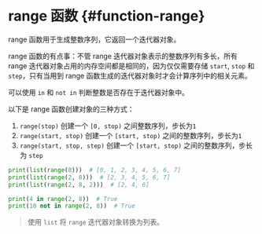 # range 函数 {#function-range}

range 函数用于生成整数序列，它返回一个迭代器对象。

range 函数的有点事：不管 range 迭代器对象表示的整数序列有多长，所有 range 迭代器对象占用的内存空间都是相同的，因为仅仅需要存储 `start`, `stop` 和 `step`，只有当用到 range 函数生成的迭代器对象时才会计算序列中的相关元素。

可以使用 `in` 和 `not in` 判断整数是否存在于迭代器对象中。

以下是 range 函数创建对象的三种方式：

1. `range(stop)` 创建一个 `[0, stop)` 之间整数序列，步长为`1`
2. `range(start, stop)` 创建一个 `[start, stop)` 之间的整数序列，步长为`1`
3. `range(start, stop, step)` 创建一个 `[start, stop)` 之间的整数序列，步长为 `step`

```python
print(list(range(8)))  # [0, 1, 2, 3, 4, 5, 6, 7]
print(list(range(2, 8)))  # [2, 3, 4, 5, 6, 7]
print(list(range(2, 8, 2)))  # [2, 4, 6]

print(4 in range(2, 8))  # True
print(10 not in range(2, 8))  # True
```

> 使用 `list` 将 `range` 迭代器对象转换为列表。